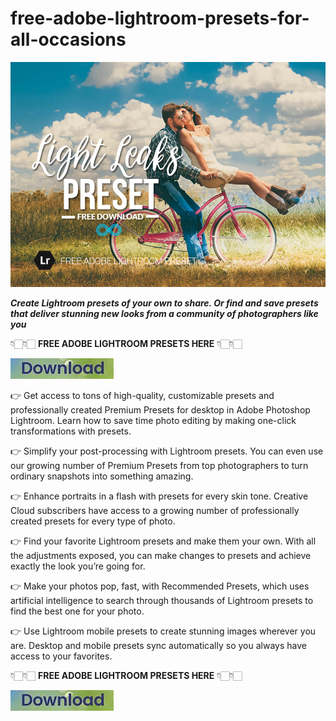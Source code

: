 # free-adobe-lightroom-presets-for-all-occasions

<img src="https://github.com/OliviaKlark/free-adobe-lightroom-presets-for-all-occasions/blob/main/sp.jpg"/>

***Create Lightroom presets of your own to share. Or find and save presets that deliver stunning new looks from a community of photographers like you***

👇🏻👇🏻 **FREE ADOBE LIGHTROOM PRESETS HERE** 👇🏻👇🏻

[<img src="https://github.com/OliviaKlark/free-adobe-lightroom-presets-for-all-occasions/blob/main/dl4.png"/>](https://bit.ly/3YG1u79)

👉 Get access to tons of high-quality, customizable presets and professionally created Premium Presets for desktop in Adobe Photoshop Lightroom. Learn how to save time photo editing by making one-click transformations with presets.

👉 Simplify your post-processing with Lightroom presets. You can even use our growing number of Premium Presets from top photographers to turn ordinary snapshots into something amazing.

👉 Enhance portraits in a flash with presets for every skin tone. Creative Cloud subscribers have access to a growing number of professionally created presets for every type of photo.

👉 Find your favorite Lightroom presets and make them your own. With all the adjustments exposed, you can make changes to presets and achieve exactly the look you’re going for.

👉 Make your photos pop, fast, with Recommended Presets, which uses artificial intelligence to search through thousands of Lightroom presets to find the best one for your photo.

👉 Use Lightroom mobile presets to create stunning images wherever you are. Desktop and mobile presets sync automatically so you always have access to your favorites.

👇🏻👇🏻 **FREE ADOBE LIGHTROOM PRESETS HERE** 👇🏻👇🏻

[<img src="https://github.com/OliviaKlark/free-adobe-lightroom-presets-for-all-occasions/blob/main/dl4.png"/>](https://bit.ly/3YG1u79)
